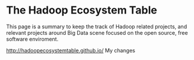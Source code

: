 The Hadoop Ecosystem Table 
==========================

This page is a summary to keep the track of Hadoop related projects, and relevant projects around Big Data scene focused on the open source, free software enviroment.

http://hadoopecosystemtable.github.io/
My changes
